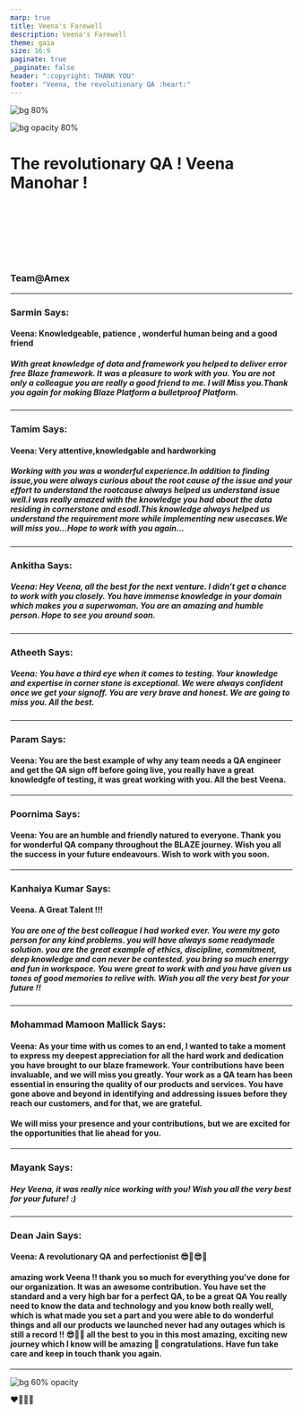 ```yaml
---
marp: true
title: Veena's Farewell
description: Veena's Farewell
theme: gaia
size: 16:9
paginate: true
_paginate: false
header: ":copyright: THANK YOU"
footer: "Veena, the revolutionary QA :heart:"
---
```

![bg 80%](image/veena.jpeg)

![bg opacity 80%](http://img.picturequotes.com/2/542/541515/goodbye-quote-1.jpg)

# <!--fit--> The revolutionary QA ! **Veena Manohar** ! 

<br /> <br />
<br/><br/>
<br/><br/>

### Team@Amex

<!-- This is presenter note. You can write down notes through HTML comment. -->
---


### Sarmin Says:
#### Veena: Knowledgeable, patience , wonderful human being and a good friend 
#####  With great knowledge of data and framework you helped to deliver error free Blaze framework. It was a pleasure to work with you. You are not only a colleague you are really a good friend to me. I will Miss you.Thank you again for making Blaze Platform a bulletproof Platform. 


<!-- _class: lead -->

<style scoped> { font-size:24px;}</style>
---

### Tamim Says:
#### Veena: Very attentive,knowledgable and hardworking 
##### Working with you was a wonderful experience.In addition to finding issue,you were always curious about the root cause of the issue and your effort to understand the rootcause always helped us understand issue well.I was really amazed with the knowledge you had about the data residing in cornerstone and esodl.This knowledge always helped us understand the requirement more while implementing new usecases.We will miss you...Hope to work with you again... 

<!-- _class: lead -->
<style scoped> { font-size:24px;}</style>
---


### Ankitha Says:
##### Veena: Hey Veena, all the best for the next venture. I didn’t get a chance to work with you closely. You have immense knowledge in your domain which makes you a superwoman. You are an amazing and humble person. Hope to see you around soon.

<!-- _class: lead -->
<style scoped> { font-size:24px;}</style>
---

### Atheeth Says:
##### Veena: You have a third eye when it comes to testing. Your knowledge and expertise in corner stone is exceptional. We were always confident once we get your signoff. You are very brave and honest. We are going to miss you. All the best.


<!-- _class: lead -->
<style scoped> { font-size:24px;}</style>
---

### Param Says:
#### Veena: You are the best example of why any team needs a QA engineer and get the QA sign off before going live, you really have a great knowledgfe of testing, it was great working with you. All the best Veena.

<!-- _class: lead -->
<style scoped> { font-size:24px;}</style>
---

### Poornima Says:
#### Veena: You are an humble and friendly natured to everyone. Thank you for wonderful QA company throughout the BLAZE journey. Wish you all the success in your future endeavours. Wish to work with you soon.

<!-- _class: lead -->
<style scoped> { font-size:24px;}</style>
---

### Kanhaiya Kumar Says:
#### Veena. A Great Talent !!!

##### You are one of the best colleague I had worked ever. You were my goto person for any kind problems. you will have always some readymade solution. you are the great example of ethics, discipline, commitment, deep knowledge and can never be contested. you bring so much enerrgy and fun in workspace. You were great to work with and you have given us tones of good memories to relive with. Wish you all the very best for your future !! 

<!-- _class: lead -->
<style scoped> { font-size:24px;}</style>
---

### Mohammad Mamoon Mallick Says:
#### Veena:  As your time with us comes to an end, I wanted to take a moment to express my deepest appreciation for all the hard work and dedication you have brought to our blaze framework. Your contributions have been invaluable, and we will miss you greatly. Your work as a QA team has been essential in ensuring the quality of our products and services. You have gone above and beyond in identifying and addressing issues before they reach our customers, and for that, we are grateful.
#### We will miss your presence and your contributions, but we are excited for the opportunities that lie ahead for you.


<!-- _class: lead -->
<style scoped> { font-size:24px;}</style>
---

### Mayank Says:
##### Hey Veena, it was really nice working with you! Wish you all the very best for your future! :)

<!-- _class: lead -->
<style scoped> { font-size:24px;}</style>
---

### Dean Jain Says:
#### Veena: A revolutionary QA and perfectionist 😎🤩😎🤩
#### amazing work Veena !! thank you so much for everything you've done for our organization. It was an awesome contribution. You have set the standard and a very high bar for a perfect QA, to be a great QA You really need to know the data and technology and you know both really well, which is what made you set a part and you were able to do wonderful things and all our products we launched never had any outages which is still a record !! 😎🤩🥳 all the best to you in this most amazing, exciting new journey which I know will be amazing 🤩 congratulations. Have fun take care and keep in touch thank you again. 

<!-- _class: lead -->
<style scoped> { font-size:24px;}</style>
---



![bg 60% opacity ](https://t3.ftcdn.net/jpg/03/81/54/06/240_F_381540621_j9v7wCb1vGTvg7CpucpmHjQaA9MntaGS.jpg)




:heart::purple_heart::green_heart::blue_heart:
 


